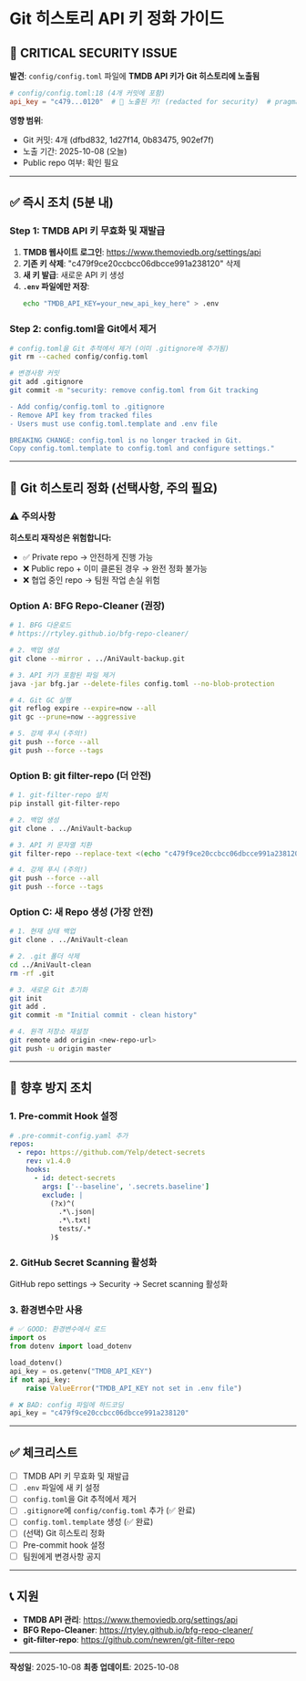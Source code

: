 # Git 히스토리 API 키 정화 가이드

## 🚨 CRITICAL SECURITY ISSUE

**발견**: `config/config.toml` 파일에 **TMDB API 키가 Git 히스토리에 노출됨**

```toml
# config/config.toml:18 (4개 커밋에 포함)
api_key = "c479...0120"  # 🔴 노출된 키! (redacted for security)  # pragma: allowlist secret
```

**영향 범위**:
- Git 커밋: 4개 (dfbd832, 1d27f14, 0b83475, 902ef7f)
- 노출 기간: 2025-10-08 (오늘)
- Public repo 여부: 확인 필요

---

## ✅ 즉시 조치 (5분 내)

### Step 1: TMDB API 키 무효화 및 재발급

1. **TMDB 웹사이트 로그인**: https://www.themoviedb.org/settings/api
2. **기존 키 삭제**: "c479f9ce20ccbcc06dbcce991a238120" 삭제
3. **새 키 발급**: 새로운 API 키 생성
4. **`.env` 파일에만 저장**:
   ```bash
   echo "TMDB_API_KEY=your_new_api_key_here" > .env
   ```

### Step 2: config.toml을 Git에서 제거

```bash
# config.toml을 Git 추적에서 제거 (이미 .gitignore에 추가됨)
git rm --cached config/config.toml

# 변경사항 커밋
git add .gitignore
git commit -m "security: remove config.toml from Git tracking

- Add config/config.toml to .gitignore
- Remove API key from tracked files
- Users must use config.toml.template and .env file

BREAKING CHANGE: config.toml is no longer tracked in Git.
Copy config.toml.template to config.toml and configure settings."
```

---

## 🔧 Git 히스토리 정화 (선택사항, 주의 필요)

### ⚠️ 주의사항

**히스토리 재작성은 위험합니다:**
- ✅ Private repo → 안전하게 진행 가능
- ❌ Public repo + 이미 클론된 경우 → 완전 정화 불가능
- ❌ 협업 중인 repo → 팀원 작업 손실 위험

### Option A: BFG Repo-Cleaner (권장)

```bash
# 1. BFG 다운로드
# https://rtyley.github.io/bfg-repo-cleaner/

# 2. 백업 생성
git clone --mirror . ../AniVault-backup.git

# 3. API 키가 포함된 파일 제거
java -jar bfg.jar --delete-files config.toml --no-blob-protection

# 4. Git GC 실행
git reflog expire --expire=now --all
git gc --prune=now --aggressive

# 5. 강제 푸시 (주의!)
git push --force --all
git push --force --tags
```

### Option B: git filter-repo (더 안전)

```bash
# 1. git-filter-repo 설치
pip install git-filter-repo

# 2. 백업 생성
git clone . ../AniVault-backup

# 3. API 키 문자열 치환
git filter-repo --replace-text <(echo "c479f9ce20ccbcc06dbcce991a238120==>REDACTED_API_KEY")

# 4. 강제 푸시 (주의!)
git push --force --all
git push --force --tags
```

### Option C: 새 Repo 생성 (가장 안전)

```bash
# 1. 현재 상태 백업
git clone . ../AniVault-clean

# 2. .git 폴더 삭제
cd ../AniVault-clean
rm -rf .git

# 3. 새로운 Git 초기화
git init
git add .
git commit -m "Initial commit - clean history"

# 4. 원격 저장소 재설정
git remote add origin <new-repo-url>
git push -u origin master
```

---

## 🔐 향후 방지 조치

### 1. Pre-commit Hook 설정

```yaml
# .pre-commit-config.yaml 추가
repos:
  - repo: https://github.com/Yelp/detect-secrets
    rev: v1.4.0
    hooks:
      - id: detect-secrets
        args: ['--baseline', '.secrets.baseline']
        exclude: |
          (?x)^(
            .*\.json|
            .*\.txt|
            tests/.*
          )$
```

### 2. GitHub Secret Scanning 활성화

GitHub repo settings → Security → Secret scanning 활성화

### 3. 환경변수만 사용

```python
# ✅ GOOD: 환경변수에서 로드
import os
from dotenv import load_dotenv

load_dotenv()
api_key = os.getenv("TMDB_API_KEY")
if not api_key:
    raise ValueError("TMDB_API_KEY not set in .env file")
```

```python
# ❌ BAD: config 파일에 하드코딩
api_key = "c479f9ce20ccbcc06dbcce991a238120"
```

---

## ✅ 체크리스트

- [ ] TMDB API 키 무효화 및 재발급
- [ ] `.env` 파일에 새 키 설정
- [ ] `config.toml`을 Git 추적에서 제거
- [ ] `.gitignore`에 `config/config.toml` 추가 (✅ 완료)
- [ ] `config.toml.template` 생성 (✅ 완료)
- [ ] (선택) Git 히스토리 정화
- [ ] Pre-commit hook 설정
- [ ] 팀원에게 변경사항 공지

---

## 📞 지원

- **TMDB API 관리**: https://www.themoviedb.org/settings/api
- **BFG Repo-Cleaner**: https://rtyley.github.io/bfg-repo-cleaner/
- **git-filter-repo**: https://github.com/newren/git-filter-repo

---

**작성일**: 2025-10-08
**최종 업데이트**: 2025-10-08
